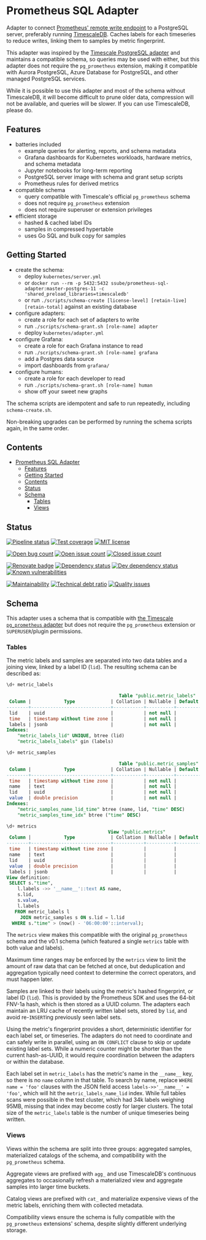 # Prometheus SQL Adapter

Adapter to connect [Prometheus' remote write endpoint](https://prometheus.io/docs/prometheus/latest/configuration/configuration/#remote_write)
to a PostgreSQL server, preferably running [TimescaleDB](https://www.timescale.com/). Caches labels for each timeseries to reduce
writes, linking them to samples by metric fingerprint.

This adapter was inspired by the [Timescale PostgreSQL adapter](https://github.com/timescale/prometheus-postgresql-adapter)
and maintains a compatible schema, so queries may be used with either, but this adapter does not require the
`pg_prometheus` extension, making it compatible with Aurora PostgreSQL, Azure Database for PostgreSQL, and other
managed PostgreSQL services.

While it is possible to use this adapter and most of the schema without TimescaleDB, it will become difficult to
prune older data, compression will not be available, and queries will be slower. If you can use TimescaleDB, please do.

## Features

- batteries included
  - example queries for alerting, reports, and schema metadata
  - Grafana dashboards for Kubernetes workloads, hardware metrics, and schema metadata
  - Jupyter notebooks for long-term reporting
  - PostgreSQL server image with schema and grant setup scripts
  - Prometheus rules for derived metrics
- compatible schema
  - query compatible with Timescale's official `pg_prometheus` schema
  - does not require `pg_prometheus` extension
  - does not require superuser or extension privileges
- efficient storage
  - hashed & cached label IDs
  - samples in compressed hypertable
  - uses Go SQL and bulk copy for samples

## Getting Started

- create the schema:
  - deploy `kubernetes/server.yml`
  - or `docker run --rm -p 5432:5432 ssube/prometheus-sql-adapter:master-postgres-11 -c 'shared_preload_libraries=timescaledb'`
  - or run `./scripts/schema-create [license-level] [retain-live] [retain-total]` against an existing database
- configure adapters:
  - create a role for each set of adapters to write
  - run `./scripts/schema-grant.sh [role-name] adapter`
  - deploy `kubernetes/adapter.yml`
- configure Grafana:
  - create a role for each Grafana instance to read
  - run `./scripts/schema-grant.sh [role-name] grafana`
  - add a Postgres data source
  - import dashboards from `grafana/`
- configure humans:
  - create a role for each developer to read
  - run `./scripts/schema-grant.sh [role-name] human`
  - show off your sweet new graphs

The schema scripts are idempotent and safe to run repeatedly, including `schema-create.sh`.

Non-breaking upgrades can be performed by running the schema scripts again, in the same order.

## Contents

- [Prometheus SQL Adapter](#prometheus-sql-adapter)
  - [Features](#features)
  - [Getting Started](#getting-started)
  - [Contents](#contents)
  - [Status](#status)
  - [Schema](#schema)
    - [Tables](#tables)
    - [Views](#views)

## Status

[![Pipeline status](https://git.apextoaster.com/ssube/prometheus-sql-adapter/badges/master/pipeline.svg)](https://git.apextoaster.com/ssube/prometheus-sql-adapter/commits/master)
[![Test coverage](https://codecov.io/gh/ssube/prometheus-sql-adapter/branch/master/graph/badge.svg)](https://codecov.io/gh/ssube/prometheus-sql-adapter)
[![MIT license](https://img.shields.io/github/license/ssube/prometheus-sql-adapter.svg?color=brightgreen)](https://github.com/ssube/prometheus-sql-adapter/blob/master/LICENSE.md)

[![Open bug count](https://img.shields.io/github/issues-raw/ssube/prometheus-sql-adapter/type-bug.svg)](https://github.com/ssube/prometheus-sql-adapter/issues?q=is%3Aopen+is%3Aissue+label%3Atype%2Fbug)
[![Open issue count](https://img.shields.io/github/issues-raw/ssube/prometheus-sql-adapter.svg)](https://github.com/ssube/prometheus-sql-adapter/issues?q=is%3Aopen+is%3Aissue)
[![Closed issue count](https://img.shields.io/github/issues-closed-raw/ssube/prometheus-sql-adapter.svg?color=brightgreen)](https://github.com/ssube/prometheus-sql-adapter/issues?q=is%3Aissue+is%3Aclosed)

[![Renovate badge](https://badges.renovateapi.com/github/ssube/prometheus-sql-adapter)](https://renovatebot.com)
[![Dependency status](https://img.shields.io/david/ssube/prometheus-sql-adapter.svg)](https://david-dm.org/ssube/prometheus-sql-adapter)
[![Dev dependency status](https://img.shields.io/david/dev/ssube/prometheus-sql-adapter.svg)](https://david-dm.org/ssube/prometheus-sql-adapter?type=dev)
[![Known vulnerabilities](https://snyk.io/test/github/ssube/prometheus-sql-adapter/badge.svg)](https://snyk.io/test/github/ssube/prometheus-sql-adapter)

[![Maintainability](https://api.codeclimate.com/v1/badges/8d8cef3deeb64827440b/maintainability)](https://codeclimate.com/github/ssube/prometheus-sql-adapter/maintainability)
[![Technical debt ratio](https://img.shields.io/codeclimate/tech-debt/ssube/prometheus-sql-adapter.svg)](https://codeclimate.com/github/ssube/prometheus-sql-adapter/trends/technical_debt)
[![Quality issues](https://img.shields.io/codeclimate/issues/ssube/prometheus-sql-adapter.svg)](https://codeclimate.com/github/ssube/prometheus-sql-adapter/issues)

## Schema

This adapter uses a schema that is compatible with [the Timescale `pg_prometheus` adapter](https://github.com/timescale/prometheus-postgresql-adapter/) but does not require the `pg_prometheus` extension or `SUPERUSER`/plugin permissions.

### Tables

The metric labels and samples are separated into two data tables and a joining view, linked by a label ID (`lid`). The
resulting schema can be described as:

```sql
\d+ metric_labels

                                         Table "public.metric_labels"
 Column |            Type             | Collation | Nullable | Default | Storage  | Stats target | Description
--------+-----------------------------+-----------+----------+---------+----------+--------------+-------------
 lid    | uuid                        |           | not null |         | plain    |              |
 time   | timestamp without time zone |           | not null |         | plain    |              |
 labels | jsonb                       |           | not null |         | extended |              |
Indexes:
    "metric_labels_lid" UNIQUE, btree (lid)
    "metric_labels_labels" gin (labels)

\d+ metric_samples

                                         Table "public.metric_samples"
 Column |            Type             | Collation | Nullable | Default | Storage  | Stats target | Description
--------+-----------------------------+-----------+----------+---------+----------+--------------+-------------
 time   | timestamp without time zone |           | not null |         | plain    |              |
 name   | text                        |           | not null |         | extended |              |
 lid    | uuid                        |           | not null |         | plain    |              |
 value  | double precision            |           | not null |         | plain    |              |
Indexes:
    "metric_samples_name_lid_time" btree (name, lid, "time" DESC)
    "metric_samples_time_idx" btree ("time" DESC)

\d+ metrics
                                     View "public.metrics"
 Column |            Type             | Collation | Nullable | Default | Storage  | Description 
--------+-----------------------------+-----------+----------+---------+----------+-------------
 time   | timestamp without time zone |           |          |         | plain    | 
 name   | text                        |           |          |         | extended | 
 lid    | uuid                        |           |          |         | plain    | 
 value  | double precision            |           |          |         | plain    | 
 labels | jsonb                       |           |          |         | extended | 
View definition:
 SELECT s."time",
    l.labels ->> '__name__'::text AS name,
    s.lid,
    s.value,
    l.labels
   FROM metric_labels l
     JOIN metric_samples s ON s.lid = l.lid
  WHERE s."time" > (now() - '06:00:00'::interval);
```

The `metrics` view makes this compatible with the original `pg_prometheus` schema and the v0.1 schema
(which featured a single `metrics` table with both value and labels).

Maximum time ranges may be enforced by the `metrics` view to limit the amount of raw data that can be fetched at
once, but deduplication and aggregation typically need context to determine the correct operators, and must happen
later.

Samples are linked to their labels using the metric's hashed fingerprint, or label ID (`lid`). This is provided by
the Prometheus SDK and uses the 64-bit FNV-1a hash, which is then stored as a UUID column. The adapters each
maintain an LRU cache of recently written label sets, stored by `lid`, and avoid re-`INSERT`ing previously seen
label sets.

Using the metric's fingerprint provides a short, deterministic identifier for each label set, or timeseries. The
adapters do not need to coordinate and can safely write in parallel, using an `ON CONFLICT` clause to skip or
update existing label sets. While a numeric counter might be shorter than the current hash-as-UUID, it would require
coordination between the adapters or within the database.

Each label set in `metric_labels` has the metric's name in the `__name__` key, so there is no `name` column in that
table. To search by name, replace `WHERE name = 'foo'` clauses with the JSON field access `labels->>'__name__' = 'foo'`,
which will hit the `metric_labels_name_lid` index. While full tables scans were possible in the test cluster, which
had 34k labels weighing 95MB, missing that index may become costly for larger clusters. The total size of the
`metric_labels` table is the number of unique timeseries being written.

### Views

Views within the schema are split into three groups: aggregated samples, materialized catalogs of the schema, and
compatibility with the `pg_prometheus` schema.

Aggregate views are prefixed with `agg_` and use TimescaleDB's continuous aggregates to occasionally refresh a
materialized view and aggregate samples into larger time buckets.

Catalog views are prefixed with `cat_` and materialize expensive views of the metric labels, enriching them with
collected metadata.

Compatibility views ensure the schema is fully compatible with the `pg_prometheus` extensions' schema, despite slightly
different underlying storage.